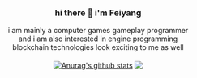 <div align="center" width="50">

  ### hi there 👋 i'm Feiyang<br>
  <a>i am mainly a computer games gameplay programmer<br>
    and i am also interested in engine programming<br>
    blockchain technologies look exciting to me as well</a>
  <br>
  <br>
  <a href="https://github.com/anuraghazra/github-readme-stats"><img align="center" src="https://github-readme-stats.vercel.app/api?username=lfy05&show_icons=true&include_all_commits=true&theme=buefy&hide_border=true" alt="Anurag's github stats" /></a>
  <a href="https://github.com/anuraghazra/github-readme-stats"><img align="center" src="https://github-readme-stats.vercel.app/api/top-langs/?username=lfy05&layout=compact&theme=buefy&hide_border=true" /></a>
</div>


